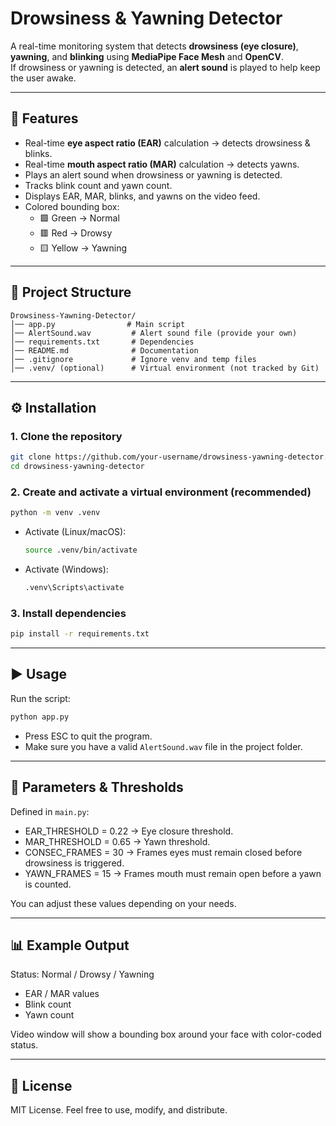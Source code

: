 # Drowsiness & Yawning Detector  

A real-time monitoring system that detects **drowsiness (eye closure)**, **yawning**, and **blinking** using **MediaPipe Face Mesh** and **OpenCV**.  
If drowsiness or yawning is detected, an **alert sound** is played to help keep the user awake.  

---

## 🚀 Features  
- Real-time **eye aspect ratio (EAR)** calculation → detects drowsiness & blinks.  
- Real-time **mouth aspect ratio (MAR)** calculation → detects yawns.  
- Plays an alert sound when drowsiness or yawning is detected.  
- Tracks blink count and yawn count.  
- Displays EAR, MAR, blinks, and yawns on the video feed.  
- Colored bounding box:
  - 🟩 Green → Normal  
  - 🟥 Red → Drowsy  
  - 🟨 Yellow → Yawning  

---

## 📂 Project Structure  
```
Drowsiness-Yawning-Detector/
│── app.py                # Main script
│── AlertSound.wav         # Alert sound file (provide your own)
│── requirements.txt       # Dependencies
│── README.md              # Documentation
│── .gitignore             # Ignore venv and temp files
│── .venv/ (optional)      # Virtual environment (not tracked by Git)
```


---

## ⚙️ Installation  

### 1. Clone the repository  
```bash
git clone https://github.com/your-username/drowsiness-yawning-detector.git
cd drowsiness-yawning-detector
```

### 2. Create and activate a virtual environment (recommended)
```bash
python -m venv .venv
```
- Activate (Linux/macOS):
  ```bash
  source .venv/bin/activate
  ```
- Activate (Windows):
  ```bash
  .venv\Scripts\activate
  ```
### 3. Install dependencies
```bash
pip install -r requirements.txt
```
---

## ▶️ Usage

Run the script:
```bash
python app.py
```

- Press ESC to quit the program.
- Make sure you have a valid ```AlertSound.wav``` file in the project folder.

---

## 🔧 Parameters & Thresholds

Defined in ```main.py```:

- EAR_THRESHOLD = 0.22 → Eye closure threshold.
- MAR_THRESHOLD = 0.65 → Yawn threshold.
- CONSEC_FRAMES = 30 → Frames eyes must remain closed before drowsiness is triggered.
- YAWN_FRAMES = 15 → Frames mouth must remain open before a yawn is counted.

You can adjust these values depending on your needs.

---

## 📊 Example Output

Status: Normal / Drowsy / Yawning

- EAR / MAR values
- Blink count
- Yawn count

Video window will show a bounding box around your face with color-coded status.

---

## 📜 License

MIT License. Feel free to use, modify, and distribute.

